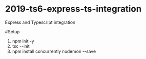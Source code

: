 # 2019-ts6-express-ts-integration
Express and Typescript integration

#Setup

1) npm init -y
2) tsc --init
3) npm install concurrently nodemon --save
